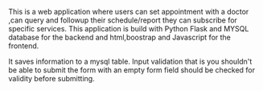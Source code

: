 
This is a web application where users can set appointment with a doctor ,can query and followup their schedule/report  they can subscribe for specific services. This application is build with Python Flask and MYSQL database for the backend and html,boostrap and Javascript for the frontend.

It saves information to a mysql table. Input validation that is you shouldn't be able to submit the form with an empty form field should be checked for validity before submitting.